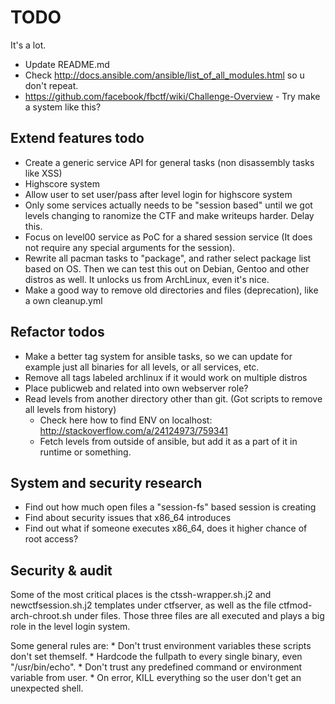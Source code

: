 TODO
=====

It's a lot.

* Update README.md
* Check http://docs.ansible.com/ansible/list_of_all_modules.html so u don't repeat.
* https://github.com/facebook/fbctf/wiki/Challenge-Overview - Try make a system like this?

Extend features todo
---------------------

* Create a generic service API for general tasks (non disassembly tasks like XSS)
* Highscore system
* Allow user to set user/pass after level login for highscore system
* Only some services actually needs to be "session based" until we got levels changing to ranomize the CTF and make writeups harder. Delay this.
* Focus on level00 service as PoC for a shared session service (It does not require any special arguments for the session).
* Rewrite all pacman tasks to "package", and rather select package list based on OS. Then we can test this out on Debian, Gentoo and other distros as well. It unlocks us from ArchLinux, even it's nice.
* Make a good way to remove old directories and files (deprecation), like a own cleanup.yml

Refactor todos
---------------

* Make a better tag system for ansible tasks, so we can update for example just all binaries for all levels, or all services, etc.
* Remove all tags labeled archlinux if it would work on multiple distros
* Place publicweb and related into own webserver role?
* Read levels from another directory other than git. (Got scripts to remove all levels from history)
  * Check here how to find ENV on localhost: http://stackoverflow.com/a/24124973/759341
  * Fetch levels from outside of ansible, but add it as a part of it in runtime or something.

System and security research
-----------------------------

* Find out how much open files a "session-fs" based session is creating
* Find about security issues that x86_64 introduces
* Find out what if someone executes x86_64, does it higher chance of root access?


Security & audit
-----------------

Some of the most critical places is the ctssh-wrapper.sh.j2 and newctfsession.sh.j2 templates under ctfserver, as well as the file ctfmod-arch-chroot.sh under files. Those three files are all executed 
and plays a big role in the level login system.

Some general rules are:
    * Don't trust environment variables these scripts don't set themself.
    * Hardcode the fullpath to every single binary, even "/usr/bin/echo".
    * Don't trust any predefined command or environment variable from user.
    * On error, KILL everything so the user don't get an unexpected shell.

